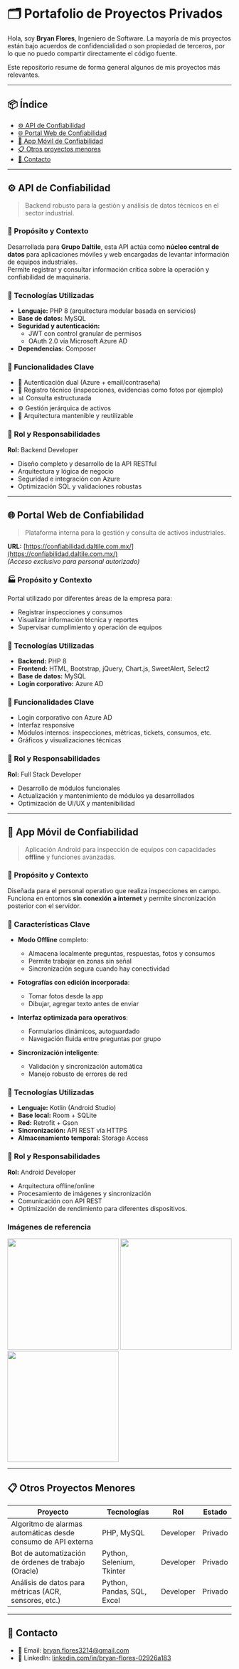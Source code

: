 # 🗂 Portafolio de Proyectos Privados

Hola, soy **Bryan Flores**, Ingeniero de Software. La mayoría de mis proyectos están bajo acuerdos de confidencialidad o son propiedad de terceros, por lo que no puedo compartir directamente el código fuente.

Este repositorio resume de forma general algunos de mis proyectos más relevantes.

---

## 📦 Índice

- [⚙️ API de Confiabilidad](#️-api-de-confiabilidad)
- [🌐 Portal Web de Confiabilidad](#-portal-web-de-confiabilidad)
- [📱 App Móvil de Confiabilidad](#-app-móvil-de-confiabilidad)
- [📋 Otros proyectos menores](#-otros-proyectos-menores)
- [📩 Contacto](#-contacto)

---

## ⚙️ API de Confiabilidad

> Backend robusto para la gestión y análisis de datos técnicos en el sector industrial.

### 🏢 Propósito y Contexto

Desarrollada para **Grupo Daltile**, esta API actúa como **núcleo central de datos** para aplicaciones móviles y web encargadas de levantar información de equipos industriales.  
Permite registrar y consultar información crítica sobre la operación y confiabilidad de maquinaria.

### 🧩 Tecnologías Utilizadas

- **Lenguaje:** PHP 8 (arquitectura modular basada en servicios)
- **Base de datos:** MySQL
- **Seguridad y autenticación:**
  - JWT con control granular de permisos
  - OAuth 2.0 vía Microsoft Azure AD
- **Dependencias:** Composer

### 📌 Funcionalidades Clave

- 🔐 Autenticación dual (Azure + email/contraseña)
- 📝 Registro técnico (inspecciones, evidencias como fotos por ejemplo)
- 📊 Consulta estructurada
- ⚙️ Gestión jerárquica de activos
- 🧱 Arquitectura mantenible y reutilizable

### 🧠 Rol y Responsabilidades

**Rol:** Backend Developer  
- Diseño completo y desarrollo de la API RESTful  
- Arquitectura y lógica de negocio  
- Seguridad e integración con Azure  
- Optimización SQL y validaciones robustas

---

## 🌐 Portal Web de Confiabilidad

> Plataforma interna para la gestión y consulta de activos industriales.

**URL:** [https://confiabilidad.daltile.com.mx/](https://confiabilidad.daltile.com.mx/)  
*(Acceso exclusivo para personal autorizado)*

### 🏭 Propósito y Contexto

Portal utilizado por diferentes áreas de la empresa para:

- Registrar inspecciones y consumos
- Visualizar información técnica y reportes
- Supervisar cumplimiento y operación de equipos

### 🧩 Tecnologías Utilizadas

- **Backend:** PHP 8
- **Frontend:** HTML, Bootstrap, jQuery, Chart.js, SweetAlert, Select2
- **Base de datos:** MySQL
- **Login corporativo:** Azure AD

### 📌 Funcionalidades Clave

- Login corporativo con Azure AD  
- Interfaz responsive  
- Módulos internos: inspecciones, métricas, tickets, consumos, etc.  
- Gráficos y visualizaciones técnicas

### 🧠 Rol y Responsabilidades

**Rol:** Full Stack Developer  
- Desarrollo de módulos funcionales  
- Actualización y mantenimiento de módulos ya desarrollados
- Optimización de UI/UX y mantenibilidad

---

## 📱 App Móvil de Confiabilidad

> Aplicación Android para inspección de equipos con capacidades **offline** y funciones avanzadas.

### 📌 Propósito y Contexto

Diseñada para el personal operativo que realiza inspecciones en campo.  
Funciona en entornos **sin conexión a internet** y permite sincronización posterior con el servidor.

### 📲 Características Clave

- **Modo Offline** completo:
  - Almacena localmente preguntas, respuestas, fotos y consumos
  - Permite trabajar en zonas sin señal
  - Sincronización segura cuando hay conectividad

- **Fotografías con edición incorporada**:
  - Tomar fotos desde la app
  - Dibujar, agregar texto antes de enviar

- **Interfaz optimizada para operativos**:
  - Formularios dinámicos, autoguardado
  - Navegación fluida entre preguntas por grupo

- **Sincronización inteligente**:
  - Validación y sincronización automática
  - Manejo robusto de errores de red

### 🧩 Tecnologías Utilizadas

- **Lenguaje:** Kotlin (Android Studio)
- **Base local:** Room + SQLite
- **Red:** Retrofit + Gson
- **Sincronización:** API REST vía HTTPS
- **Almacenamiento temporal:** Storage Access

### 🧠 Rol y Responsabilidades

**Rol:** Android Developer  
- Arquitectura offline/online  
- Procesamiento de imágenes y sincronización  
- Comunicación con API REST
- Optimización de rendimiento para diferentes dispositivos.

### Imágenes de referencia

<p float="left">
  <img src="img/app1.jpg" width="250" />
  <img src="img/app2.jpg" width="250" />
  <img src="img/app3.jpg" width="250" />
</p>

---

## 📋 Otros Proyectos Menores

| Proyecto                                                                 | Tecnologías                      | Rol         | Estado   |
|--------------------------------------------------------------------------|----------------------------------|-------------|----------|
| Algoritmo de alarmas automáticas desde consumo de API externa           | PHP, MySQL                       | Developer   | Privado  |
| Bot de automatización de órdenes de trabajo (Oracle)                    | Python, Selenium, Tkinter        | Developer   | Privado  |
| Análisis de datos para métricas (ACR, sensores, etc.)                   | Python, Pandas, SQL, Excel       | Developer   | Privado  |

---

## 📩 Contacto

- 📧 Email: [bryan.flores3214@gmail.com](mailto:bryan.flores3214@gmail.com)  
- 💼 LinkedIn: [linkedin.com/in/bryan-flores-02926a183](https://www.linkedin.com/in/bryan-flores-02926a183)
